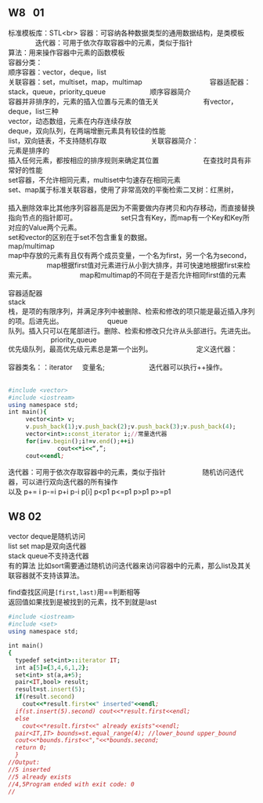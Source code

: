 ## W8    01
标准模板库：STL\<br>
容器：可容纳各种数据类型的通用数据结构，是类模板                                  
迭代器：可用于依次存取容器中的元素，类似于指针                                  
算法：用来操作容器中元素的函数模板                                  
容器分类：                                  
顺序容器：vector，deque，list                                             
关联容器：set，multiset，map，multimap                                                   
容器适配器：stack，queue，priority_queue                               
顺序容器简介                               
容器并非排序的，元素的插入位置与元素的值无关                               
有vector，deque，list三种                               
vector，动态数组，元素在内存连续存放                               
deque，双向队列，在两端增删元素具有较佳的性能                               
list，双向链表，不支持随机存取                               
关联容器简介：                               
元素是排序的                               
插入任何元素，都按相应的排序规则来确定其位置                               
在查找时具有非常好的性能                               
set容器，不允许相同元素，multiset中匀速存在相同元素                        
set、map属于标准关联容器，使用了非常高效的平衡检索二叉树：红黑树，                               
插入删除效率比其他序列容器高是因为不需要做内存拷贝和内存移动，而直接替换指向节点的指针即可。                               
set只含有Key，而map有一个Key和Key所对应的Value两个元素。                                             
set和vector的区别在于set不包含重复的数据。              
map/multimap                               
map中存放的元素有且仅有两个成员变量，一个名为first，另一个名为second，                               
map根据first值对元素进行从小到大排序，并可快速地根据first来检索元素。                               
map和multimap的不同在于是否允许相同first值的元素                               
容器适配器                               
stack                               
栈，是项的有限序列，并满足序列中被删除、检索和修改的项只能是最近插入序列的项。后进先出。                               
queue                               
队列。插入只可以在尾部进行。删除、检索和修改只允许从头部进行。先进先出。                               
priority_queue                               
优先级队列，最高优先级元素总是第一个出列。                               
定义迭代器：                               
容器类名：：iterator     变量名;                               
迭代器可以执行++操作。                               
```ruby
#include <vector>
#include <iostream>
using namespace std;
int main(){
     vector<int> v;
     v.push_back(1);v.push_back(2);v.push_back(3);v.push_back(4);
     vector<int>::const_iterator i;//常量迭代器
     for(i=v.begin();i!=v.end();++i)
              cout<<*i<<“,”;
     cout<<endl;
```

迭代器：可用于依次存取容器中的元素，类似于指针                          
随机访问迭代器，可以进行双向迭代器的所有操作                          
以及 p+= i p-=i p+i p-i p[i] p<p1 p<=p1 p>p1 p>=p1                          
## W8 02
vector deque是随机访问                          
list set map是双向迭代器                          
stack queue不支持迭代器                          
有的算法 比如sort需要通过随机访问迭代器来访问容器中的元素，那么list及其关联容器就不支持该算法。                          

find查找区间是`[first,last)`用==判断相等                          
返回值如果找到是被找到的元素，找不到就是last                  
```ruby
#include <iostream>
#include <set>
using namespace std;

int main()
{
  typedef set<int>::iterator IT;
  int a[5]={3,4,6,1,2};
  set<int> st(a,a+5);
  pair<IT,bool> result;
  result=st.insert(5);
  if(result.second)
    cout<<*result.first<<" inserted"<<endl;
  if(st.insert(5).second) cout<<*result.first<<endl;
  else
    cout<<*result.first<<" already exists"<<endl;
  pair<IT,IT> bounds=st.equal_range(4); //lower_bound upper_bound
  cout<<*bounds.first<<","<<*bounds.second;
  return 0;
  }
//Output:
//5 inserted
//5 already exists
//4,5Program ended with exit code: 0
//
  ```
